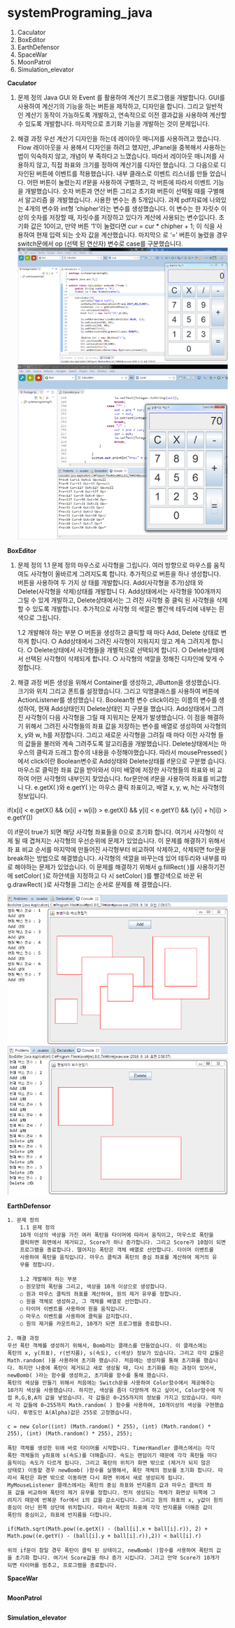# systemPrograming_java
1. Caculator
2. BoxEditor
3. EarthDefensor
4. SpaceWar
5. MoonPatrol
6. Simulation_elevator

**Caculator**

1. 문제 정의
Java GUI 와 Event 를 활용하여 계산기 프로그램을 개발합니다.
GUI를 사용하여 계산기의 기능을 하는 버튼을 제작하고, 디자인을 합니다. 그리고 일반적인
계산기 동작이 가능하도록 개발하고, 연속적으로 이전 결과값을 사용하여 계산할 수 있도록
개발합니다. 마지막으로 초기화 기능을 개발하는 것이 문제입니다.

2. 해결 과정
우선 계산기 디자인을 하는데 레이아웃 매니저를 사용하려고 했습니다. Flow 레이아웃을 사
용해서 디자인을 하려고 했지만, JPanel을 중복해서 사용하는 법이 익숙하지 않고, 개념이 부
족하다고 느꼈습니다. 따라서 레이아웃 매니저를 사용하지 않고, 직접 좌표와 크기를 정하여
계산기를 디자인 했습니다.
그 다음으로 디자인된 버튼에 이벤트를 적용했습니다. 내부 클래스로 이벤트 리스너를 만들
었습니다. 어떤 버튼이 눌렸는지 if문을 사용하여 구별하고, 각 버튼에 따라서 이벤트 기능을
개발했습니다. 숫자 버튼과 연산 버튼 그리고 초기화 버튼이 선택될 때를 구별해서 알고리즘
을 개발했습니다. 사용한 변수는 총 5개입니다. 과제 pdf자료에 나와있는 4개의 변수와 int형
‘chipher’라는 변수를 생성했습니다. 이 변수는 한 자릿수 이상의 숫자를 저장할 때, 자릿수를
저장하고 있다가 계산에 사용되는 변수입니다. 초기화 값은 10이고, 만약 버튼 ‘1’이 눌렸다면
cur = cur * chipher + 1; 이 식을 사용하여 현재 입력 되는 숫자 값을 계산했습니다. 마지막으
로 ‘=’ 버튼이 눌렸을 경우 switch문에서 op (선택 된 연산자) 변수로 case를 구분했습니다.
![Caculator](./images/calculator1.png)
![Caculator](./images/calculator2.png)

**BoxEditor**

1. 문제 정의
    1.1 문제 정의
    마우스로 사각형을 그립니다. 여러 방향으로 마우스를 움직여도 사각형이 올바르게
    그려지도록 합니다. 추가적으로 버튼을 하나 생성합니다. 버튼을 사용하여 두 가지 상
    태를 개발합니다. Add(사각형을 추가)상태 와 Delete(사각형을 삭제)상태를 개발합니
    다. Add상태에서는 사각형을 100개까지 그릴 수 있게 개발하고, Delete상태에서는 그
    려진 사각형 중 클릭 된 사각형을 삭제할 수 있도록 개발합니다. 추가적으로 사각형
    의 색깔은 빨간색 테두리에 내부는 흰색으로 그립니다.
    
    1.2 개발해야 하는 부분
    ○ 버튼을 생성하고 클릭할 때 마다 Add, Delete 상태로 변하게 합니다.
    ○ Add상태에서 그려진 사각형이 지워지지 않고 계속 그려지게 합니다.
    ○ Delete상태에서 사각형들을 개별적으로 선택되게 합니다.
    ○ Delete상태에서 선택된 사각형이 삭제되게 합니다.
    ○ 사각형의 색깔을 정해진 디자인에 맞게 수정합니다.
  
2. 해결 과정
버튼 생성을 위해서 Container를 생성하고, JButton을 생성했습니다. 크기와 위치 그리고
폰트를 설정했습니다. 그리고 익명클래스를 사용하여 버튼에 ActionListener를 생성했습니
다. Boolean형 변수 click이라는 이름의 변수를 생성하여, 현재 Add상태인지 Delete상태인
지 구분을 했습니다.
Add상태에서 그려진 사각형이 다음 사각형을 그릴 때 지워지는 문제가 발생했습니다. 이
점을 해결하기 위해서 그려진 사각형들의 좌표 값을 저장하는 변수를 배열로 생성하여
사각형의 x, y와 w, h를 저장합니다. 그리고 새로운 사각형을 그려질 때 마다 이전 사각형
들의 값들을 불러와 계속 그려주도록 알고리즘을 개발했습니다.
Delete상태에서는 마우스의 클릭과 드래그 함수의 내용을 수정해야했습니다. 따라서
mousePressed( )에서 click이란 Boolean변수로 Add상태와 Delete상태를 if문으로 구분했
습니다. 마우스로 클릭한 좌표 값을 받아와서 이미 배열에 저장한 사각형들의 좌표와 비
교하여 어떤 사각형의 내부인지 찾았습니다. for문안에 if문을 사용하여 좌표를 비교합니
다. e.getX( )와 e.getY( )는 마우스 클릭 좌표이고, 배열 x, y, w, h는 사각형의 정보입니다.

if(x[i] < e.getX() && (x[i] + w[i]) > e.getX() && y[i] < e.getY() && (y[i] + h[i]) > e.getY())

이 if문이 true가 되면 해당 사각형 좌표들을 0으로 초기화 합니다. 여기서 사각형이 삭제
될 때 겹쳐지는 사각형의 우선순위에 문제가 있었습니다. 이 문제를 해결하기 위해서 좌
표 비교 순서를 마지막에 만들어진 사각형부터 비교하여 삭제하고, 삭제되면 for문을
break하는 방법으로 해결했습니다.
사각형의 색깔을 바꾸는데 있어 테두리와 내부를 따로 해야하는 문제가 있었습니다. 이
문제를 해결하기 위해서 g.fillRect( )를 사용하기전에 setColor( )로 하얀색을 지정하고 다
시 setColor( )를 빨강색으로 바꾼 뒤 g.drawRect( )로 사각형을 그리는 순서로 문제를 해
결했습니다.

![BoxEditor](./images/box1.png)
![BoxEditor](./images/box2.png)

**EarthDefensor**
```
1. 문제 정의
    1.1 문제 정의
    10개 이상의 색상을 가진 여러 폭탄을 타이머에 따라서 움직이고, 마우스로 폭탄을
    클릭하면 화면에서 제거되고, Score가 하나 증가합니다. 그리고 Score가 10점이 되면
    프로그램을 종료합니다. 떨어지는 폭탄은 객체 배열로 선언합니다. 타이머 이벤트를
    사용하여 폭탄을 움직입니다. 마우스 클릭과 폭탄의 중심 좌표를 계산하여 제거의 유
    무를 정합니다.
    
    1.2 개발해야 하는 부분
    ○ 원모양의 폭탄을 그리고, 색상을 10개 이상으로 생성합니다.
    ○ 원과 마우스 클릭의 좌표를 계산하여, 원의 제거 유무를 정합니다.
    ○ 원을 객체로 생성하고, 그 객체를 배열로 선언합니다.
    ○ 타이머 이벤트를 사용하여 원을 움직입니다.
    ○ 마우스 이벤트를 사용하여 클릭을 감지합니다.
    ○ 원의 제거를 카운트하고, 10개가 되면 프로그램을 종료합니다.
    
2. 해결 과정
우선 폭탄 객체를 생성하기 위해서, Bomb라는 클래스를 만들었습니다. 이 클래스에는
폭탄의 x, y(좌표), r(반지름), s(속도), c(색상) 정보가 있습니다. 그리고 각각 값들은
Math.random( )을 사용하여 초기화 했습니다. 처음에는 생성자를 통해 초기화를 했습니
다. 하지만 나중에 폭탄이 제거되고 새로 생성될 때, 다시 초기화를 하는 과정이 있어서,
newBomb( )라는 함수를 생성하고, 초기화를 함수를 통해 했습니다.
폭탄의 색상을 만들기 위해서 처음에는 Switch문을 사용하여 Color함수에서 제공해주는
10가지 색상을 사용했습니다. 하지만, 색상을 좀더 다양하게 하고 싶어서, Color함수에 직
접 R,G,B,A의 값을 넣었습니다. 각 값들은 0~255까지의 정보를 가지고 있었습니다. 따라
서 각 값들에 0~255까지 Math.random( ) 함수를 사용하여, 10개이상의 색상을 구현했습
니다. 투명도인 A(Alpha)값은 255로 고정했습니다.

c = new Color((int) (Math.random() * 255), (int) (Math.random() * 255), (int) (Math.random() * 255), 255);

폭탄 객체를 생성한 뒤에 바로 타이머를 시작합니다. TimerHandler 클래스에서는 각각
폭탄 객체들의 y좌표에 s(속도)를 더해줍니다. 속도는 랜덤이기 때문에 각각 폭탄들 마다
움직이는 속도가 다르게 됩니다. 그리고 폭탄의 위치가 화면 밖으로 (제거가 되지 않은
상태로) 이동할 경우 newBomb( )함수를 실행해서, 폭탄 객체의 정보를 초기화 합니다. 따
라서 폭탄은 화면 밖으로 이동하면 다시 화면 위에서 새로 생성되게 됩니다.
MyMouseListener 클래스에서는 폭탄의 중심 좌표와 반지름의 값과 마우스 클릭의 좌
표 값을 비교하여 폭탄의 제거 유무를 정합니다. 먼저 생성되는 객체가 화면상 뒤쪽에 그
려지기 때문에 반복문 for에서 i의 값을 감소시킵니다. 그리고 원의 좌표의 x, y값이 원의
중심이 아닌 왼쪽 상단에 위치합니다. 따라서 폭탄의 좌표에 각각 반지름을 더해준 값이
폭탄의 중심이고, 좌표에 반지름을 더합니다.

if(Math.sqrt(Math.pow((e.getX() - (ball[i].x + ball[i].r)), 2) + Math.pow((e.getY() - (ball[i].y + ball[i].r)),2)) < ball[i].r)

위의 if문이 참일 경우 폭탄이 클릭 된 상태이고, newBomb( )함수를 사용하여 폭탄의 값
을 초기화 합니다. 여기서 Score값을 하나 증가 시킵니다. 그리고 만약 Score가 10개가
되면 타이머를 멈추고, 프로그램을 종료합니다. 
```
**SpaceWar**
```

```
**MoonPatrol**
```

```
**Simulation_elevator**
```

```

